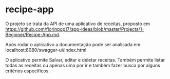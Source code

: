 # recipe-app

O projeto se trata da API de uma aplicativo de receitas, proposto em https://github.com/florinpop17/app-ideas/blob/master/Projects/1-Beginner/Recipe-App.md.

Após rodar o aplicativo a documentação pode ser analisada em: localhost:8080/swagger-ui/index.html

O aplicativo permite Salvar, editar e deletar receitas. Também permite listar todas as receitas ou apenas uma por ir e também fazer busca por alguns critérios específicos.
